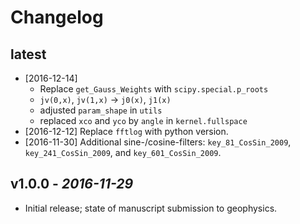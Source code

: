 # Changelog

## latest

* [2016-12-14]
    - Replace `get_Gauss_Weights` with `scipy.special.p_roots`
    - `jv(0,x)`, `jv(1,x)` -> `j0(x)`, `j1(x)`
    - adjusted `param_shape` in `utils`
    - replaced `xco` and `yco` by `angle` in `kernel.fullspace`
* [2016-12-12] Replace `fftlog` with python version.
* [2016-11-30] Additional sine-/cosine-filters: `key_81_CosSin_2009`,
  `key_241_CosSin_2009`, and `key_601_CosSin_2009`.

## v1.0.0 - *2016-11-29*

* Initial release; state of manuscript submission to geophysics.
